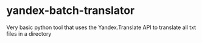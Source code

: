 # yandex-batch-translator
Very basic python tool that uses the Yandex.Translate API to translate all txt files in a directory
